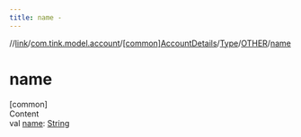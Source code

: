 ```yaml
---
title: name -
---
```

//[link](../../../../index.md)/[com.tink.model.account](../../../index.md)/[[common]AccountDetails](../../index.md)/[Type](../index.md)/[OTHER](index.md)/[name](name.md)



# name  
[common]  
Content  
val [name](name.md): [String](https://kotlinlang.org/api/latest/jvm/stdlib/kotlin/-string/index.html)  



